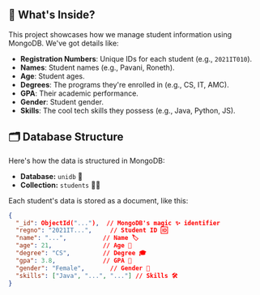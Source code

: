 ## 🚀 What's Inside?

This project showcases how we manage student information using MongoDB. We've got details like:

* **Registration Numbers**: Unique IDs for each student (e.g., `2021IT010`).
* **Names**:  Student names (e.g., Pavani, Roneth).
* **Age**:  Student ages.
* **Degrees**:  The programs they're enrolled in (e.g., CS, IT, AMC).
* **GPA**:  Their academic performance.
* **Gender**:  Student gender.
* **Skills**:  The cool tech skills they possess (e.g., Java, Python, JS).

## 🗂️ Database Structure

Here's how the data is structured in MongoDB:

* **Database:** `unidb` 📂
* **Collection:** `students` 🧑‍🎓

Each student's data is stored as a document, like this:

```json
{
  "_id": ObjectId("..."),  // MongoDB's magic ✨ identifier
  "regno": "2021IT...",     // Student ID 🆔
  "name": "...",          // Name 🏷️
  "age": 21,              // Age 🎂
  "degree": "CS",         // Degree 🎓
  "gpa": 3.8,             // GPA 💯
  "gender": "Female",       // Gender 🚻
  "skills": ["Java", "...", "..."] // Skills 🛠️
}

